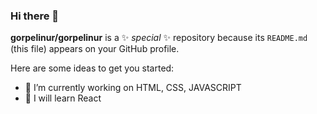 ### Hi there 👋


**gorpelinur/gorpelinur** is a ✨ _special_ ✨ repository because its `README.md` (this file) appears on your GitHub profile.

Here are some ideas to get you started:

- 🔭 I’m currently working on HTML, CSS, JAVASCRIPT
- 🌱 I will learn React
